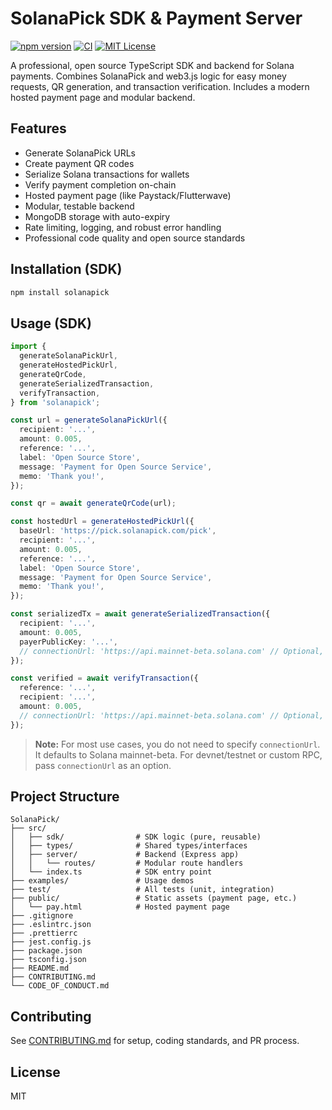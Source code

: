 # SolanaPick SDK & Payment Server

[![npm version](https://img.shields.io/npm/v/solanapick?style=flat-square)](https://www.npmjs.com/package/solanapick)
[![CI](https://github.com/yourusername/SolanaPick/actions/workflows/ci.yml/badge.svg)](https://github.com/yourusername/SolanaPick/actions)
[![MIT License](https://img.shields.io/badge/license-MIT-green.svg?style=flat-square)](./LICENSE)

A professional, open source TypeScript SDK and backend for Solana payments. Combines SolanaPick and web3.js logic for easy money requests, QR generation, and transaction verification. Includes a modern hosted payment page and modular backend.

## Features

- Generate SolanaPick URLs
- Create payment QR codes
- Serialize Solana transactions for wallets
- Verify payment completion on-chain
- Hosted payment page (like Paystack/Flutterwave)
- Modular, testable backend
- MongoDB storage with auto-expiry
- Rate limiting, logging, and robust error handling
- Professional code quality and open source standards

## Installation (SDK)

```bash
npm install solanapick
```

## Usage (SDK)

```ts
import {
  generateSolanaPickUrl,
  generateHostedPickUrl,
  generateQrCode,
  generateSerializedTransaction,
  verifyTransaction,
} from 'solanapick';

const url = generateSolanaPickUrl({
  recipient: '...',
  amount: 0.005,
  reference: '...',
  label: 'Open Source Store',
  message: 'Payment for Open Source Service',
  memo: 'Thank you!',
});

const qr = await generateQrCode(url);

const hostedUrl = generateHostedPickUrl({
  baseUrl: 'https://pick.solanapick.com/pick',
  recipient: '...',
  amount: 0.005,
  reference: '...',
  label: 'Open Source Store',
  message: 'Payment for Open Source Service',
  memo: 'Thank you!',
});

const serializedTx = await generateSerializedTransaction({
  recipient: '...',
  amount: 0.005,
  payerPublicKey: '...',
  // connectionUrl: 'https://api.mainnet-beta.solana.com' // Optional, defaults to mainnet-beta
});

const verified = await verifyTransaction({
  reference: '...',
  recipient: '...',
  amount: 0.005,
  // connectionUrl: 'https://api.mainnet-beta.solana.com' // Optional, defaults to mainnet-beta
});
```

> **Note:** For most use cases, you do not need to specify `connectionUrl`. It defaults to Solana mainnet-beta. For devnet/testnet or custom RPC, pass `connectionUrl` as an option.

## Project Structure

```
SolanaPick/
├── src/
│   ├── sdk/                # SDK logic (pure, reusable)
│   ├── types/              # Shared types/interfaces
│   ├── server/             # Backend (Express app)
│   │   └── routes/         # Modular route handlers
│   └── index.ts            # SDK entry point
├── examples/               # Usage demos
├── test/                   # All tests (unit, integration)
├── public/                 # Static assets (payment page, etc.)
│   └── pay.html            # Hosted payment page
├── .gitignore
├── .eslintrc.json
├── .prettierrc
├── jest.config.js
├── package.json
├── tsconfig.json
├── README.md
├── CONTRIBUTING.md
└── CODE_OF_CONDUCT.md
```

## Contributing

See [CONTRIBUTING.md](./CONTRIBUTING.md) for setup, coding standards, and PR process.

## License

MIT
